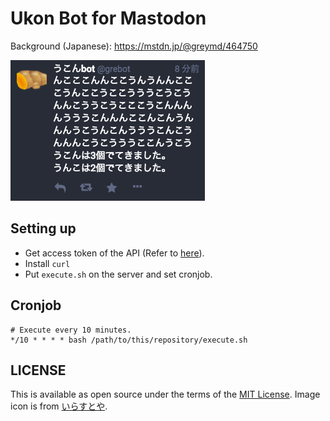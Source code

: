 Ukon Bot for Mastodon
======================

Background (Japanese): https://mstdn.jp/@greymd/464750

![Image](./img/image.png)

## Setting up

* Get access token of the API (Refer to [here](https://github.com/tootsuite/documentation/blob/master/Using-the-API/Testing-with-cURL.md)).
* Install `curl`
* Put `execute.sh` on the server and set cronjob.

## Cronjob

```
# Execute every 10 minutes.
*/10 * * * * bash /path/to/this/repository/execute.sh
```

## LICENSE

This is available as open source under the terms of the [MIT License](http://opensource.org/licenses/MIT).
Image icon is from [いらすとや](http://www.irasutoya.com/2014/12/blog-post_7.html).
